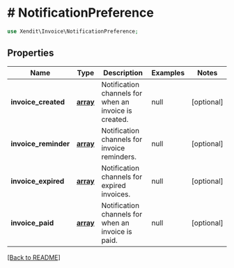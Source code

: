 # # NotificationPreference


```php
use Xendit\Invoice\NotificationPreference;
```

## Properties

Name | Type | Description | Examples | Notes
------------ | ------------- | ------------- | ------------- | ------------- 
**invoice_created** | [**array**](NotificationChannel.md) | Notification channels for when an invoice is created. | null |  [optional]
**invoice_reminder** | [**array**](NotificationChannel.md) | Notification channels for invoice reminders. | null |  [optional]
**invoice_expired** | [**array**](NotificationChannel.md) | Notification channels for expired invoices. | null |  [optional]
**invoice_paid** | [**array**](NotificationChannel.md) | Notification channels for when an invoice is paid. | null |  [optional]

[[Back to README]](../../README.md)
